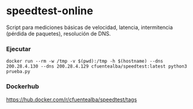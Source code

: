 # speedtest-online
Script para mediciones básicas de velocidad, latencia, intermitencia (pérdida de paquetes), resolución de DNS.

### Ejecutar

```shell
docker run --rm -w /tmp -v $(pwd):/tmp -h $(hostname) --dns 200.28.4.130 --dns 200.28.4.129 cfuentealba/speedtest:latest python3 prueba.py
```


### Dockerhub
https://hub.docker.com/r/cfuentealba/speedtest/tags
